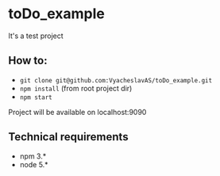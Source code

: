 # toDo_example
It's a test project

## How to:

* ``` git clone git@github.com:VyacheslavAS/toDo_example.git ```
* ``` npm install ``` (from root project dir)
* ``` npm start ```

Project will be available on localhost:9090

## Technical requirements
* npm 3.*
* node 5.*

